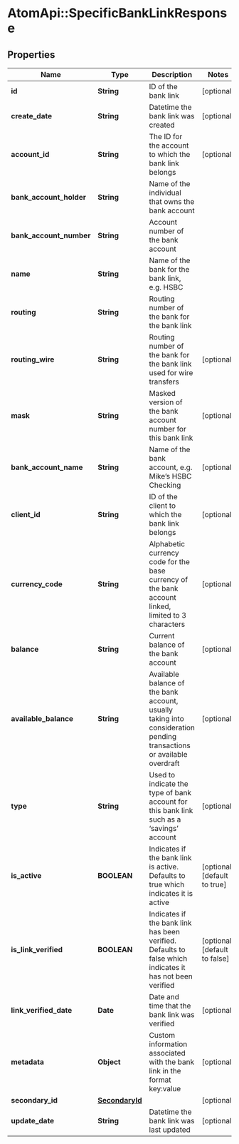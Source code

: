 # AtomApi::SpecificBankLinkResponse

## Properties
Name | Type | Description | Notes
------------ | ------------- | ------------- | -------------
**id** | **String** | ID of the bank link | [optional] 
**create_date** | **String** | Datetime the bank link was created | [optional] 
**account_id** | **String** | The ID for the account to which the bank link belongs | [optional] 
**bank_account_holder** | **String** | Name of the individual that owns the bank account | 
**bank_account_number** | **String** | Account number of the bank account | 
**name** | **String** | Name of the bank for the bank link, e.g. HSBC | 
**routing** | **String** | Routing number of the bank for the bank link | 
**routing_wire** | **String** | Routing number of the bank for the bank link used for wire transfers | [optional] 
**mask** | **String** | Masked version of the bank account number for this bank link | [optional] 
**bank_account_name** | **String** | Name of the bank account, e.g. Mike’s HSBC Checking | [optional] 
**client_id** | **String** | ID of the client to which the bank link belongs | [optional] 
**currency_code** | **String** | Alphabetic currency code for the base currency of the bank account linked, limited to 3 characters | [optional] 
**balance** | **String** | Current balance of the bank account | [optional] 
**available_balance** | **String** | Available balance of the bank account, usually taking into consideration pending transactions or available overdraft | [optional] 
**type** | **String** | Used to indicate the type of bank account for this bank link such as a ‘savings’ account | [optional] 
**is_active** | **BOOLEAN** | Indicates if the bank link is active. Defaults to true which indicates it is active | [optional] [default to true]
**is_link_verified** | **BOOLEAN** | Indicates if the bank link has been verified. Defaults to false which indicates it has not been verified | [optional] [default to false]
**link_verified_date** | **Date** | Date and time that the bank link was verified | [optional] 
**metadata** | **Object** | Custom information associated with the bank link in the format key:value | [optional] 
**secondary_id** | [**SecondaryId**](SecondaryId.md) |  | [optional] 
**update_date** | **String** | Datetime the bank link was last updated | [optional] 


